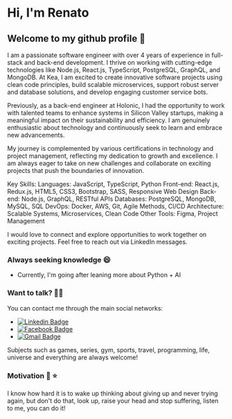 # Hi, I'm Renato
## Welcome to my github profile 👋

I am a passionate software engineer with over 4 years of experience in full-stack and back-end development. I thrive on working with cutting-edge technologies like Node.js, React.js, TypeScript, PostgreSQL, GraphQL, and MongoDB. At Kea, I am excited to create innovative software projects using clean code principles, build scalable microservices, support robust server and database solutions, and develop engaging customer service bots.

Previously, as a back-end engineer at Holonic, I had the opportunity to work with talented teams to enhance systems in Silicon Valley startups, making a meaningful impact on their sustainability and efficiency. I am genuinely enthusiastic about technology and continuously seek to learn and embrace new advancements.

My journey is complemented by various certifications in technology and project management, reflecting my dedication to growth and excellence. I am always eager to take on new challenges and collaborate on exciting projects that push the boundaries of innovation.

Key Skills:
Languages: JavaScript, TypeScript, Python
Front-end: React.js, Redux.js, HTML5, CSS3, Bootstrap, SASS, Responsive Web Design
Back-end: Node.js, GraphQL, RESTful APIs
Databases: PostgreSQL, MongoDB, MySQL, SQL
DevOps: Docker, AWS, Git, Agile Methods, CI/CD
Architecture: Scalable Systems, Microservices, Clean Code
Other Tools: Figma, Project Management

I would love to connect and explore opportunities to work together on exciting projects. Feel free to reach out via LinkedIn messages.
### Always seeking knowledge :smile:

- Currently, I'm going after leaning more about Python + AI
 
### Want to talk? :raising_hand_man:

You can contact me through the main social networks:

- [![Linkedin Badge](https://img.shields.io/badge/-Renato_Silveira-blue?style=flat-square&logo=Linkedin&logoColor=white&link=https://www.linkedin.com/in/renato-silveira-966070118/)](https://www.linkedin.com/in/renato-silveira-966070118/) 
- [![Facebook Badge](https://img.shields.io/badge/-Renato_Silveira-blue?style=flat-square&logo=Facebook&logoColor=white&link=https://www.facebook.com/renato.silveira.100)](https://www.facebook.com/renato.silveira.100) 
- [![Gmail Badge](https://img.shields.io/badge/-renatosilveira90@gmail.com-c14438?style=flat-square&logo=Gmail&logoColor=white&link=mailto:renatosilveira99@gmail.com)](mailto:renatosilveira90@gmail.com)

Subjects such as games, series, gym, sports, travel, programming, life, universe and everything are always welcome!

### Motivation :muscle: :star:

I know how hard it is to wake up thinking about giving up and never trying again, but don't do that, look up, raise your head and stop suffering, listen to me, you can do it!


